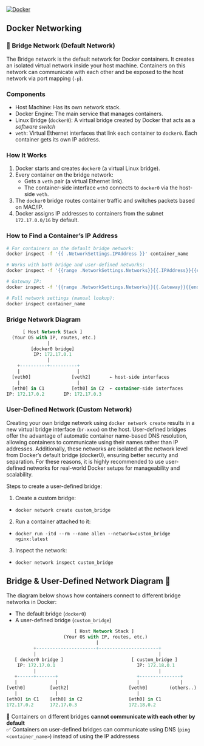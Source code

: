 [![Docker](https://img.shields.io/badge/Docker-2496ED?logo=docker&logoColor=black)](#)

## Docker Networking

### 🌉 Bridge Network (Default Network)

The Bridge network is the default network for Docker containers. It creates an isolated virtual network inside your host machine. Containers on this network can communicate with each other and be exposed to the host network via port mapping (`-p`).

### Components

- Host Machine: Has its own network stack.
- Docker Engine: The main service that manages containers.
- Linux Bridge (`docker0`): A virtual bridge created by Docker that acts as a _software switch_
- `veth`: Virtual Ethernet interfaces that link each container to `docker0`. Each container gets its own IP address.

### How It Works

1. Docker starts and creates `docker0` (a virtual Linux bridge).
2. Every container on the bridge network:
   - Gets a `veth` pair (a virtual Ethernet link).
   - The container-side interface `eth0` connects to `docker0` via the host-side `veth`.
3. The `docker0` bridge routes container traffic and switches packets based on MAC/IP.
4. Docker assigns IP addresses to containers from the subnet `172.17.0.0/16` by default.


### How to Find a Container’s IP Address 

```zsh
# For containers on the default bridge network:
docker inspect -f '{{ .NetworkSettings.IPAddress }}' container_name

# Works with both bridge and user-defined networks:
docker inspect -f '{{range .NetworkSettings.Networks}}{{.IPAddress}}{{end}}' container_name

# Gateway IP:
docker inspect -f '{{range .NetworkSettings.Networks}}{{.Gateway}}{{end}}' container_name

# Full network settings (manual lookup):
docker inspect container_name
```
### Bridge Network Diagram

```sql
      [ Host Network Stack ]
  (Your OS with IP, routes, etc.)
               |
         [docker0 bridge]
          IP: 172.17.0.1      
               |
    +----------+----------+
    |                     |
  [veth0]               [veth2]       ← host-side interfaces
    |                     |
  [eth0] in C1          [eth0] in C2  ← container-side interfaces
IP: 172.17.0.2       IP: 172.17.0.3
```

### User-Defined Network (Custom Network)

Creating your own bridge network using `docker network create` results in a new virtual bridge interface (`br-xxxx`) on the host. User-defined bridges offer the advantage of automatic container name-based DNS resolution, allowing containers to communicate using their names rather than IP addresses. Additionally, these networks are isolated at the network level from Docker’s default bridge (docker0), ensuring better security and separation. For these reasons, it is highly recommended to use user-defined networks for real-world Docker setups for manageability and scalability.

Steps to create a user-defined bridge:

1. Create a custom bridge:
  - `docker network create custom_bridge`

2. Run a container attached to it:
  - `docker run -itd --rm --name allen --network=custom_bridge nginx:latest`

3. Inspect the network:
  - `docker network inspect custom_bridge`

## Bridge & User-Defined Network Diagram 🤝

The diagram below shows how containers connect to different bridge networks in Docker:  
  - The default bridge (`docker0`)  
  - A user-defined bridge (`custom_bridge`)

```sql
                         [ Host Network Stack ]
                     (Your OS with IP, routes, etc.)
                                 |
          +----------------------+----------------------+
          |                                             |
   [ docker0 bridge ]                         [ custom_bridge ]
    IP: 172.17.0.1                              IP: 172.18.0.1
          |                                             |
   +------+-------+                             +---------------+
   |              |                             |               |
[veth0]         [veth2]                      [veth0]        (others..)
   |              |                             |
[eth0] in C1    [eth0] in C2                 [eth0] in C1
172.17.0.2      172.17.0.3                   172.18.0.2
```
🚫 Containers on different bridges **cannot communicate with each other by default**  
✅ Containers on user-defined bridges can communicate using DNS (`ping <container_name>`) instead of using the IP addressess
